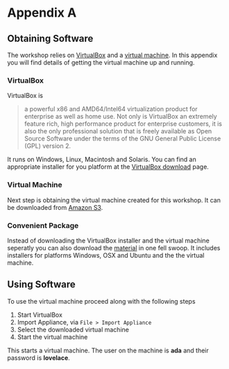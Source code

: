 Appendix A
==========

Obtaining Software
------------------

The workshop relies on [VirtualBox][virtualbox] and a
[virtual machine][vm]. In this appendix you will find details of
getting the virtual machine up and running.

### VirtualBox

VirtualBox is

> a powerful x86 and AMD64/Intel64 virtualization product for
> enterprise as well as home use. Not only is VirtualBox an extremely
> feature rich, high performance product for enterprise customers, it
> is also the only professional solution that is freely available as
> Open Source Software under the terms of the GNU General Public
> License (GPL) version 2.

It runs on Windows, Linux, Macintosh and Solaris. You can find an
appropriate installer for you platform at the
[VirtualBox download][virtualbox-download] page.

### Virtual Machine

Next step is obtaining the virtual machine created for this
workshop. It can be downloaded from [Amazon S3][ada-vm].

### Convenient Package

Instead of downloading the VirtualBox installer and the virtual
machine seperatly you can also download the [material][] in one fell
swoop. It includes installers for platforms Windows, OSX and Ubuntu
and the the virtual machine.

Using Software
--------------

To use the virtual machine proceed along with the following steps

1. Start VirtualBox
2. Import Appliance, via `File > Import Appliance`
3. Select the downloaded virtual machine
4. Start the virtual machine

This starts a virtual machine. The user on the machine is **ada** and
their password is **lovelace**.

[virtualbox]: https://www.virtualbox.org/
[vm]: https://en.wikipedia.org/wiki/Virtual_machine
[virtualbox-download]: https://www.virtualbox.org/wiki/Downloads
[ada-vm]: https://s3-eu-west-1.amazonaws.com/ada-lovelace/SPA-Ada-Lovelace.ova
[material]: https://s3-eu-west-1.amazonaws.com/ada-lovelace/material.zip
